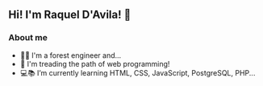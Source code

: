 ## Hi! I'm Raquel D'Avila! 👋


### About me
- 🌲🌳 I'm a forest engineer and...
- 🚀 I'm treading the path of web programming!
- 💻📚 I’m currently learning HTML, CSS, JavaScript, PostgreSQL, PHP...

